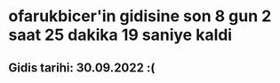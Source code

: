 # ofarukbicer'in gidisine son 8 gun 2 saat 25 dakika 19 saniye kaldi

## Gidis tarihi: 30.09.2022 :(